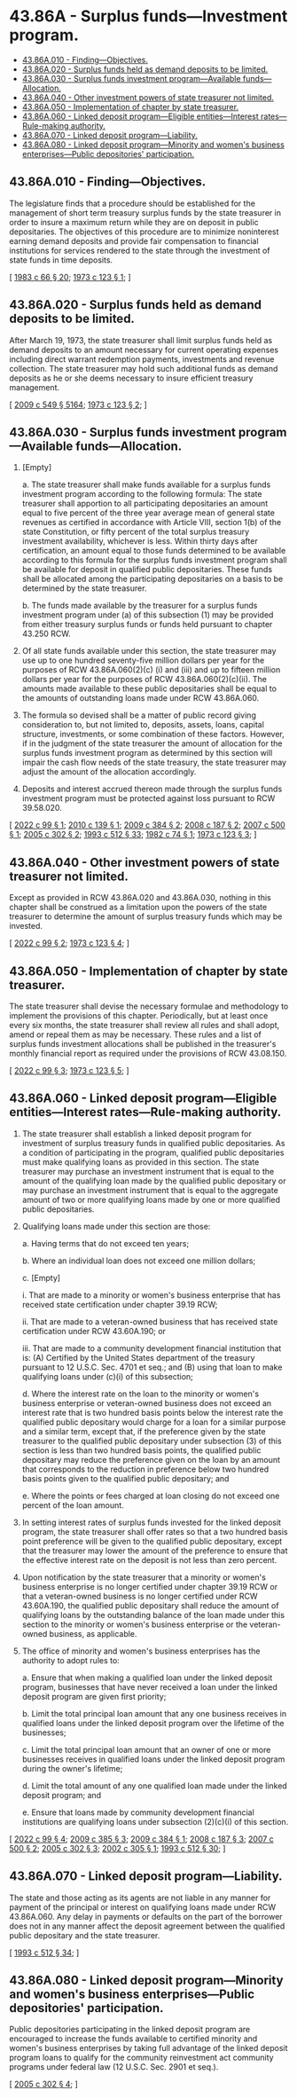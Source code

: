 # 43.86A - Surplus funds—Investment program.
* [43.86A.010 - Finding—Objectives.](#4386a010---findingobjectives)
* [43.86A.020 - Surplus funds held as demand deposits to be limited.](#4386a020---surplus-funds-held-as-demand-deposits-to-be-limited)
* [43.86A.030 - Surplus funds investment program—Available funds—Allocation.](#4386a030---surplus-funds-investment-programavailable-fundsallocation)
* [43.86A.040 - Other investment powers of state treasurer not limited.](#4386a040---other-investment-powers-of-state-treasurer-not-limited)
* [43.86A.050 - Implementation of chapter by state treasurer.](#4386a050---implementation-of-chapter-by-state-treasurer)
* [43.86A.060 - Linked deposit program—Eligible entities—Interest rates—Rule-making authority.](#4386a060---linked-deposit-programeligible-entitiesinterest-ratesrule-making-authority)
* [43.86A.070 - Linked deposit program—Liability.](#4386a070---linked-deposit-programliability)
* [43.86A.080 - Linked deposit program—Minority and women's business enterprises—Public depositories' participation.](#4386a080---linked-deposit-programminority-and-womens-business-enterprisespublic-depositories-participation)
## 43.86A.010 - Finding—Objectives.
The legislature finds that a procedure should be established for the management of short term treasury surplus funds by the state treasurer in order to insure a maximum return while they are on deposit in public depositaries. The objectives of this procedure are to minimize noninterest earning demand deposits and provide fair compensation to financial institutions for services rendered to the state through the investment of state funds in time deposits.

\[ [1983 c 66 § 20](https://leg.wa.gov/CodeReviser/documents/sessionlaw/1983c66.pdf?cite=1983%20c%2066%20§%2020); [1973 c 123 § 1](https://leg.wa.gov/CodeReviser/documents/sessionlaw/1973c123.pdf?cite=1973%20c%20123%20§%201); \]

## 43.86A.020 - Surplus funds held as demand deposits to be limited.
After March 19, 1973, the state treasurer shall limit surplus funds held as demand deposits to an amount necessary for current operating expenses including direct warrant redemption payments, investments and revenue collection. The state treasurer may hold such additional funds as demand deposits as he or she deems necessary to insure efficient treasury management.

\[ [2009 c 549 § 5164](https://lawfilesext.leg.wa.gov/biennium/2009-10/Pdf/Bills/Session%20Laws/Senate/5038.SL.pdf?cite=2009%20c%20549%20§%205164); [1973 c 123 § 2](https://leg.wa.gov/CodeReviser/documents/sessionlaw/1973c123.pdf?cite=1973%20c%20123%20§%202); \]

## 43.86A.030 - Surplus funds investment program—Available funds—Allocation.
1. [Empty]

   a. The state treasurer shall make funds available for a surplus funds investment program according to the following formula: The state treasurer shall apportion to all participating depositaries an amount equal to five percent of the three year average mean of general state revenues as certified in accordance with Article VIII, section 1(b) of the state Constitution, or fifty percent of the total surplus treasury investment availability, whichever is less. Within thirty days after certification, an amount equal to those funds determined to be available according to this formula for the surplus funds investment program shall be available for deposit in qualified public depositaries. These funds shall be allocated among the participating depositaries on a basis to be determined by the state treasurer.

   b. The funds made available by the treasurer for a surplus funds investment program under (a) of this subsection (1) may be provided from either treasury surplus funds or funds held pursuant to chapter 43.250 RCW.

2. Of all state funds available under this section, the state treasurer may use up to one hundred seventy-five million dollars per year for the purposes of RCW 43.86A.060(2)(c) (i) and (iii) and up to fifteen million dollars per year for the purposes of RCW 43.86A.060(2)(c)(ii). The amounts made available to these public depositaries shall be equal to the amounts of outstanding loans made under RCW 43.86A.060.

3. The formula so devised shall be a matter of public record giving consideration to, but not limited to, deposits, assets, loans, capital structure, investments, or some combination of these factors. However, if in the judgment of the state treasurer the amount of allocation for the surplus funds investment program as determined by this section will impair the cash flow needs of the state treasury, the state treasurer may adjust the amount of the allocation accordingly.

4. Deposits and interest accrued thereon made through the surplus funds investment program must be protected against loss pursuant to RCW 39.58.020.

\[ [2022 c 99 § 1](https://lawfilesext.leg.wa.gov/biennium/2021-22/Pdf/Bills/Session%20Laws/Senate/5787.SL.pdf?cite=2022%20c%2099%20§%201); [2010 c 139 § 1](https://lawfilesext.leg.wa.gov/biennium/2009-10/Pdf/Bills/Session%20Laws/Senate/6219.SL.pdf?cite=2010%20c%20139%20§%201); [2009 c 384 § 2](https://lawfilesext.leg.wa.gov/biennium/2009-10/Pdf/Bills/Session%20Laws/House/1166.SL.pdf?cite=2009%20c%20384%20§%202); [2008 c 187 § 2](https://lawfilesext.leg.wa.gov/biennium/2007-08/Pdf/Bills/Session%20Laws/House/3360.SL.pdf?cite=2008%20c%20187%20§%202); [2007 c 500 § 1](https://lawfilesext.leg.wa.gov/biennium/2007-08/Pdf/Bills/Session%20Laws/House/1512-S.SL.pdf?cite=2007%20c%20500%20§%201); [2005 c 302 § 2](https://lawfilesext.leg.wa.gov/biennium/2005-06/Pdf/Bills/Session%20Laws/Senate/5782-S2.SL.pdf?cite=2005%20c%20302%20§%202); [1993 c 512 § 33](https://lawfilesext.leg.wa.gov/biennium/1993-94/Pdf/Bills/Session%20Laws/House/1493-S.SL.pdf?cite=1993%20c%20512%20§%2033); [1982 c 74 § 1](https://leg.wa.gov/CodeReviser/documents/sessionlaw/1982c74.pdf?cite=1982%20c%2074%20§%201); [1973 c 123 § 3](https://leg.wa.gov/CodeReviser/documents/sessionlaw/1973c123.pdf?cite=1973%20c%20123%20§%203); \]

## 43.86A.040 - Other investment powers of state treasurer not limited.
Except as provided in RCW 43.86A.020 and 43.86A.030, nothing in this chapter shall be construed as a limitation upon the powers of the state treasurer to determine the amount of surplus treasury funds which may be invested.

\[ [2022 c 99 § 2](https://lawfilesext.leg.wa.gov/biennium/2021-22/Pdf/Bills/Session%20Laws/Senate/5787.SL.pdf?cite=2022%20c%2099%20§%202); [1973 c 123 § 4](https://leg.wa.gov/CodeReviser/documents/sessionlaw/1973c123.pdf?cite=1973%20c%20123%20§%204); \]

## 43.86A.050 - Implementation of chapter by state treasurer.
The state treasurer shall devise the necessary formulae and methodology to implement the provisions of this chapter. Periodically, but at least once every six months, the state treasurer shall review all rules and shall adopt, amend or repeal them as may be necessary. These rules and a list of surplus funds investment allocations shall be published in the treasurer's monthly financial report as required under the provisions of RCW 43.08.150.

\[ [2022 c 99 § 3](https://lawfilesext.leg.wa.gov/biennium/2021-22/Pdf/Bills/Session%20Laws/Senate/5787.SL.pdf?cite=2022%20c%2099%20§%203); [1973 c 123 § 5](https://leg.wa.gov/CodeReviser/documents/sessionlaw/1973c123.pdf?cite=1973%20c%20123%20§%205); \]

## 43.86A.060 - Linked deposit program—Eligible entities—Interest rates—Rule-making authority.
1. The state treasurer shall establish a linked deposit program for investment of surplus treasury funds in qualified public depositaries. As a condition of participating in the program, qualified public depositaries must make qualifying loans as provided in this section. The state treasurer may purchase an investment instrument that is equal to the amount of the qualifying loan made by the qualified public depositary or may purchase an investment instrument that is equal to the aggregate amount of two or more qualifying loans made by one or more qualified public depositaries.

2. Qualifying loans made under this section are those:

   a. Having terms that do not exceed ten years;

   b. Where an individual loan does not exceed one million dollars;

   c. [Empty]

      i. That are made to a minority or women's business enterprise that has received state certification under chapter 39.19 RCW;

      ii. That are made to a veteran-owned business that has received state certification under RCW 43.60A.190; or

      iii. That are made to a community development financial institution that is: (A) Certified by the United States department of the treasury pursuant to 12 U.S.C. Sec. 4701 et seq.; and (B) using that loan to make qualifying loans under (c)(i) of this subsection;

   d. Where the interest rate on the loan to the minority or women's business enterprise or veteran-owned business does not exceed an interest rate that is two hundred basis points below the interest rate the qualified public depositary would charge for a loan for a similar purpose and a similar term, except that, if the preference given by the state treasurer to the qualified public depositary under subsection (3) of this section is less than two hundred basis points, the qualified public depositary may reduce the preference given on the loan by an amount that corresponds to the reduction in preference below two hundred basis points given to the qualified public depositary; and

   e. Where the points or fees charged at loan closing do not exceed one percent of the loan amount.

3. In setting interest rates of surplus funds invested for the linked deposit program, the state treasurer shall offer rates so that a two hundred basis point preference will be given to the qualified public depositary, except that the treasurer may lower the amount of the preference to ensure that the effective interest rate on the deposit is not less than zero percent.

4. Upon notification by the state treasurer that a minority or women's business enterprise is no longer certified under chapter 39.19 RCW or that a veteran-owned business is no longer certified under RCW 43.60A.190, the qualified public depositary shall reduce the amount of qualifying loans by the outstanding balance of the loan made under this section to the minority or women's business enterprise or the veteran-owned business, as applicable.

5. The office of minority and women's business enterprises has the authority to adopt rules to:

   a. Ensure that when making a qualified loan under the linked deposit program, businesses that have never received a loan under the linked deposit program are given first priority;

   b. Limit the total principal loan amount that any one business receives in qualified loans under the linked deposit program over the lifetime of the businesses;

   c. Limit the total principal loan amount that an owner of one or more businesses receives in qualified loans under the linked deposit program during the owner's lifetime;

   d. Limit the total amount of any one qualified loan made under the linked deposit program; and

   e. Ensure that loans made by community development financial institutions are qualifying loans under subsection (2)(c)(i) of this section.

\[ [2022 c 99 § 4](https://lawfilesext.leg.wa.gov/biennium/2021-22/Pdf/Bills/Session%20Laws/Senate/5787.SL.pdf?cite=2022%20c%2099%20§%204); [2009 c 385 § 3](https://lawfilesext.leg.wa.gov/biennium/2009-10/Pdf/Bills/Session%20Laws/House/1167.SL.pdf?cite=2009%20c%20385%20§%203); [2009 c 384 § 1](https://lawfilesext.leg.wa.gov/biennium/2009-10/Pdf/Bills/Session%20Laws/House/1166.SL.pdf?cite=2009%20c%20384%20§%201); [2008 c 187 § 3](https://lawfilesext.leg.wa.gov/biennium/2007-08/Pdf/Bills/Session%20Laws/House/3360.SL.pdf?cite=2008%20c%20187%20§%203); [2007 c 500 § 2](https://lawfilesext.leg.wa.gov/biennium/2007-08/Pdf/Bills/Session%20Laws/House/1512-S.SL.pdf?cite=2007%20c%20500%20§%202); [2005 c 302 § 3](https://lawfilesext.leg.wa.gov/biennium/2005-06/Pdf/Bills/Session%20Laws/Senate/5782-S2.SL.pdf?cite=2005%20c%20302%20§%203); [2002 c 305 § 1](https://lawfilesext.leg.wa.gov/biennium/2001-02/Pdf/Bills/Session%20Laws/House/2456-S.SL.pdf?cite=2002%20c%20305%20§%201); [1993 c 512 § 30](https://lawfilesext.leg.wa.gov/biennium/1993-94/Pdf/Bills/Session%20Laws/House/1493-S.SL.pdf?cite=1993%20c%20512%20§%2030); \]

## 43.86A.070 - Linked deposit program—Liability.
The state and those acting as its agents are not liable in any manner for payment of the principal or interest on qualifying loans made under RCW 43.86A.060. Any delay in payments or defaults on the part of the borrower does not in any manner affect the deposit agreement between the qualified public depositary and the state treasurer.

\[ [1993 c 512 § 34](https://lawfilesext.leg.wa.gov/biennium/1993-94/Pdf/Bills/Session%20Laws/House/1493-S.SL.pdf?cite=1993%20c%20512%20§%2034); \]

## 43.86A.080 - Linked deposit program—Minority and women's business enterprises—Public depositories' participation.
Public depositories participating in the linked deposit program are encouraged to increase the funds available to certified minority and women's business enterprises by taking full advantage of the linked deposit program loans to qualify for the community reinvestment act community programs under federal law (12 U.S.C. Sec. 2901 et seq.).

\[ [2005 c 302 § 4](https://lawfilesext.leg.wa.gov/biennium/2005-06/Pdf/Bills/Session%20Laws/Senate/5782-S2.SL.pdf?cite=2005%20c%20302%20§%204); \]

